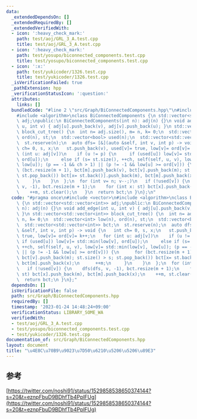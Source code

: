```yaml
---
data:
  _extendedDependsOn: []
  _extendedRequiredBy: []
  _extendedVerifiedWith:
  - icon: ':heavy_check_mark:'
    path: test/aoj/GRL_3_A.test.cpp
    title: test/aoj/GRL_3_A.test.cpp
  - icon: ':heavy_check_mark:'
    path: test/yosupo/biconnected_components.test.cpp
    title: test/yosupo/biconnected_components.test.cpp
  - icon: ':x:'
    path: test/yukicoder/1326.test.cpp
    title: test/yukicoder/1326.test.cpp
  _isVerificationFailed: true
  _pathExtension: hpp
  _verificationStatusIcon: ':question:'
  attributes:
    links: []
  bundledCode: "#line 2 \"src/Graph/BiConnectedComponents.hpp\"\n#include <vector>\n\
    #include <algorithm>\nclass BiConnectedComponents {\n std::vector<std::vector<int>>\
    \ adj;\npublic:\n BiConnectedComponents(int n): adj(n) {}\n void add_edge(int\
    \ u, int v) { adj[u].push_back(v), adj[v].push_back(u); }\n std::vector<std::vector<int>>\
    \ block_cut_tree() {\n  int n= adj.size(), m= n, k= 0;\n  std::vector<int> low(n),\
    \ ord(n), st;\n  std::vector<bool> used(n);\n  std::vector<std::vector<int>> bct;\n\
    \  st.reserve(n);\n  auto dfs= [&](auto &self, int v, int p) -> void {\n   int\
    \ ch= 0, s, x;\n   st.push_back(v), used[v]= true, low[v]= ord[v]= k++;\n   for\
    \ (int u: adj[v])\n    if (u != p) {\n     if (used[u]) low[v]= std::min(low[v],\
    \ ord[u]);\n     else if (s= st.size(), ++ch, self(self, u, v), low[v]= std::min(low[v],\
    \ low[u]); (p == -1 && ch > 1) || (p != -1 && low[u] >= ord[v])) {\n      for\
    \ (bct.resize(m + 1), bct[m].push_back(v), bct[v].push_back(m); st.size() > s;\
    \ st.pop_back()) bct[x= st.back()].push_back(m), bct[m].push_back(x);\n      ++m;\n\
    \     }\n    }\n  };\n  for (int v= n; v--;)\n   if (!used[v]) {\n    dfs(dfs,\
    \ v, -1), bct.resize(m + 1);\n    for (int x: st) bct[x].push_back(m), bct[m].push_back(x);\n\
    \    ++m, st.clear();\n   }\n  return bct;\n }\n};\n"
  code: "#pragma once\n#include <vector>\n#include <algorithm>\nclass BiConnectedComponents\
    \ {\n std::vector<std::vector<int>> adj;\npublic:\n BiConnectedComponents(int\
    \ n): adj(n) {}\n void add_edge(int u, int v) { adj[u].push_back(v), adj[v].push_back(u);\
    \ }\n std::vector<std::vector<int>> block_cut_tree() {\n  int n= adj.size(), m=\
    \ n, k= 0;\n  std::vector<int> low(n), ord(n), st;\n  std::vector<bool> used(n);\n\
    \  std::vector<std::vector<int>> bct;\n  st.reserve(n);\n  auto dfs= [&](auto\
    \ &self, int v, int p) -> void {\n   int ch= 0, s, x;\n   st.push_back(v), used[v]=\
    \ true, low[v]= ord[v]= k++;\n   for (int u: adj[v])\n    if (u != p) {\n    \
    \ if (used[u]) low[v]= std::min(low[v], ord[u]);\n     else if (s= st.size(),\
    \ ++ch, self(self, u, v), low[v]= std::min(low[v], low[u]); (p == -1 && ch > 1)\
    \ || (p != -1 && low[u] >= ord[v])) {\n      for (bct.resize(m + 1), bct[m].push_back(v),\
    \ bct[v].push_back(m); st.size() > s; st.pop_back()) bct[x= st.back()].push_back(m),\
    \ bct[m].push_back(x);\n      ++m;\n     }\n    }\n  };\n  for (int v= n; v--;)\n\
    \   if (!used[v]) {\n    dfs(dfs, v, -1), bct.resize(m + 1);\n    for (int x:\
    \ st) bct[x].push_back(m), bct[m].push_back(x);\n    ++m, st.clear();\n   }\n\
    \  return bct;\n }\n};"
  dependsOn: []
  isVerificationFile: false
  path: src/Graph/BiConnectedComponents.hpp
  requiredBy: []
  timestamp: '2023-01-24 14:48:24+09:00'
  verificationStatus: LIBRARY_SOME_WA
  verifiedWith:
  - test/aoj/GRL_3_A.test.cpp
  - test/yosupo/biconnected_components.test.cpp
  - test/yukicoder/1326.test.cpp
documentation_of: src/Graph/BiConnectedComponents.hpp
layout: document
title: "\u4E8C\u70B9\u9023\u7D50\u6210\u5206\u5206\u89E3"
---
```

## 参考
[https://twitter.com/noshi91/status/1529858538650374144?s=20&t=eznpFbuD9BDhfTb4PplFUg](https://twitter.com/noshi91/status/1529858538650374144?s=20&t=eznpFbuD9BDhfTb4PplFUg)